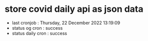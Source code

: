 # store covid daily api as json data

- last cronjob : Thursday, 22 December 2022 13:19:09
- status og cron : success
- status daily cron : success
      
      
